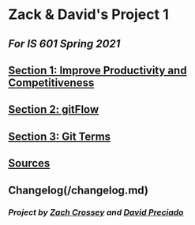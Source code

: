 # Zack & David's Project 1

## _For IS 601 Spring 2021_


## [Section 1: Improve Productivity and Competitiveness](/Section1.md)

## [Section 2: gitFlow](/Section2.md)

## [Section 3: Git Terms](/Section3.md)

## [Sources](/Sources.md)

## Changelog(/changelog.md)

### _Project by [Zach Crossey](https://github.com/zc256) and [David Preciado](https://github.com/AlwaysEpicurus)_

